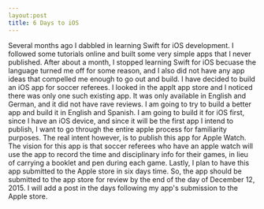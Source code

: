 ```yaml
---
layout:post
title: 6 Days to iOS
---
```


Several months ago I dabbled in learning Swift for iOS development. I followed some tutorials online and built some very simple 
apps that I never published. After about a month, I stopped learning Swift for iOS becuase the language turned me off for some reason, 
and I also did not have any app ideas that compelled me enough to go out and build. I have decided to build an iOS app for soccer referees. 
I looked in the applt app store and I noticed there was only one such existing app. It was only available in English and German, and it did not 
have rave reviews. I am going to try to build a better app and build it in English and Spanish. I am going to build it for iOS first, since I have 
an iOS device, and since it will be the first app I intend to publish, I want to go through the entire apple process for familiarity purposes. The 
real intent however, is to publish this app for Apple Watch. The vision for this app is that soccer referees who have an apple watch will use the app 
to record the time and disciplinary info for their games, in lieu of carrying a booklet and pen during each game. Lastly, I plan to have this app submitted 
to the Apple store in six days time. So, the app should be submitted to the app store for review by the end of the day of December 12, 2015. I will add a post 
in the days following my app's submission to the Apple store.
